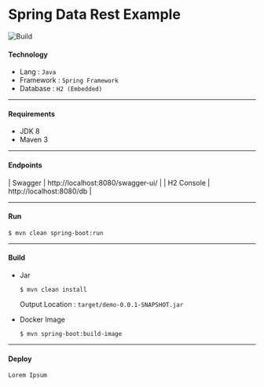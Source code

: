 [build]: https://img.shields.io/badge/build-success-success
# Spring Data Rest Example
 
![Build][build]

#### Technology

- Lang : `Java`
- Framework : `Spring Framework`
- Database : `H2 (Embedded)`

---

#### Requirements

- JDK 8
- Maven 3

---

#### Endpoints

| Swagger | http://localhost:8080/swagger-ui/ |
| H2 Console | http://localhost:8080/db |

---

#### Run

```
$ mvn clean spring-boot:run
```

---

#### Build

* Jar
    ```
    $ mvn clean install
    ```
    Output Location : 
    `target/demo-0.0.1-SNAPSHOT.jar` 

* Docker Image
    ```
    $ mvn spring-boot:build-image
    ```
---

#### Deploy

```
Lorem Ipsum
```

